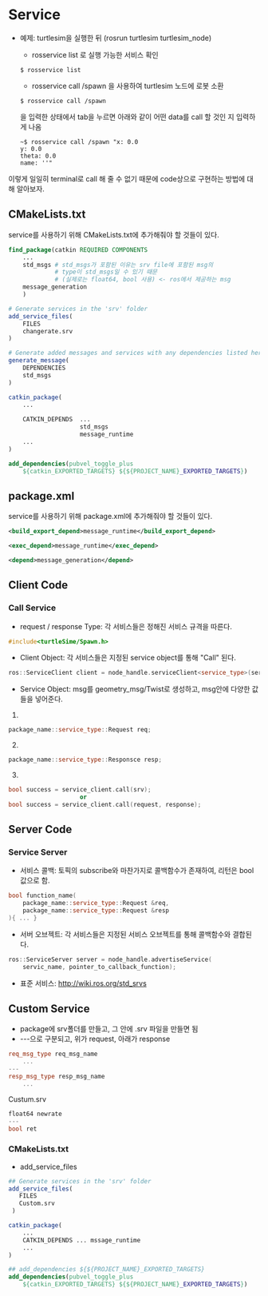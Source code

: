# Service

+ 예제: turtlesim을 실행한 뒤 (rosrun turtlesim turtlesim_node)
  + rosservice list 로 실행 가능한 서비스 확인
  ```
  $ rosservice list
  ```

  + rosservice call /spawn 을 사용하여 turtlesim 노드에 로봇 소환
  ```
  $ rosservice call /spawn
  ```
  을 입력한 상태에서 tab을 누르면 아래와 같이 어떤 data를 call 할 것인 지 입력하게 나옴

  ```
  ~$ rosservice call /spawn "x: 0.0
  y: 0.0
  theta: 0.0
  name: ''"
  ```

이렇게 일일히 terminal로 call 해 줄 수 없기 때문에 code상으로 구현하는 방법에 대해 알아보자.

## CMakeLists.txt
service를 사용하기 위해 CMakeLists.txt에 추가해줘야 할 것들이 있다.
```cmake
find_package(catkin REQUIRED COMPONENTS
    ...
    std_msgs # std_msgs가 포함된 이유는 srv file에 포함된 msg의
             # type이 std_msgs일 수 있기 때문
             # (실제로는 float64, bool 사용) <- ros에서 제공하는 msg
    message_generation
    )

# Generate services in the 'srv' folder
add_service_files(
    FILES
    changerate.srv
)

# Generate added messages and services with any dependencies listed here
generate_message(
    DEPENDENCIES
    std_msgs
)

catkin_package(
    ...
    
    CATKIN_DEPENDS  ...
                    std_msgs
                    message_runtime
    ...
)

add_dependencies(pubvel_toggle_plus
    ${catkin_EXPORTED_TARGETS} ${${PROJECT_NAME}_EXPORTED_TARGETS})
```

## package.xml
service를 사용하기 위해 package.xml에 추가해줘야 할 것들이 있다.

```xml
<build_export_depend>message_runtime</build_export_depend>

<exec_depend>message_runtime</exec_depend>

<depend>message_generation</depend>
```

## Client Code
### Call Service
+ request / response Type: 각 서비스들은 정해진 서비스 규격을 따른다.
```cpp
#include<turtleSime/Spawn.h>
```

+ Client Object: 각 서비스들은 지정된 service object를 통해 "Call" 된다.
```cpp
ros::ServiceClient client = node_handle.serviceClient<service_type>(service_name);
```

+ Service Object: msg를 geometry_msg/Twist로 생성하고, msg안에 다양한 값들을 넣어준다.

1. 
```cpp
package_name::service_type::Request req;
```
2. 
```cpp
package_name::service_type::Responsce resp;
```
3. 
```cpp
bool success = service_client.call(srv);
                    or
bool success = service_client.call(request, response);
```

## Server Code
### Service Server
+ 서비스 콜백: 토픽의 subscribe와 마찬가지로 콜백함수가 존재하여, 리턴은 bool값으로 함.
```cpp
bool function_name(
    package_name::service_type::Request &req,
    package_name::service_type::Request &resp
){ ... }
```

+ 서버 오브젝트: 각 서비스들은 지정된 서비스 오브젝트를 통해 콜백함수와 결합된다.
```cpp
ros::ServiceServer server = node_handle.advertiseService(
    servic_name, pointer_to_callback_function);
```

+ 표준 서비스: http://wiki.ros.org/std_srvs


## Custom Service
+ package에 srv폴더를 만들고, 그 안에 .srv 파일을 만들면 됨
+ ---으로 구분되고, 위가 request, 아래가 response

```cpp
req_msg_type req_msg_name
    ...
---
resp_msg_type resp_msg_name
    ...
```

Custum.srv
```cpp
float64 newrate
---
bool ret
```

### CMakeLists.txt
+ add_service_files
```cmake
## Generate services in the 'srv' folder
add_service_files(
   FILES
   Custom.srv
 )

catkin_package(
    ...
    CATKIN_DEPENDS ... mssage_runtime
    ...
)

## add_dependencies ${${PROJECT_NAME}_EXPORTED_TARGETS}
add_dependencies(pubvel_toggle_plus
    ${catkin_EXPORTED_TARGETS} ${${PROJECT_NAME}_EXPORTED_TARGETS})
```
